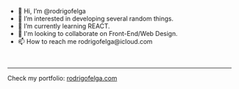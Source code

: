 <!DOCTYPE html>

<html lang="en">

<head>
  <meta charset="utf-8" />
  <meta name="viewport" content="width=device-width, initial-scale=1.0" />
  <title>RODRIGO FELGA</title>
  <link href="styles.css" rel="stylesheet" />
</head>
  <br>
  <br>
  <body>
        <ul>
          <li> 👋 Hi, I’m @rodrigofelga </li>
          <li> 👀 I’m interested in developing several random things.</li>
          <li> 🌱 I’m currently learning REACT.</li>
          <li> 💞️ I'm looking to collaborate on Front-End/Web Design.</li>
          <li> 📫 How to reach me rodrigofelga@icloud.com </li>
        </ul>
          <br>
          <hr>
            <p>Check my portfolio: <a href="https://www.rodrigofelga.com">rodrigofelga.com</a></p> 
            <!-- Thanks for visiting my GitHub. -->
  
   </body>
 </html>        
